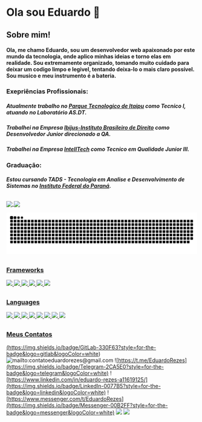 # Ola sou Eduardo 👋

<div>
  <p align="flex-start"> 
    <h2>Sobre mim!</h2>
    <h4>Ola, me chamo Eduardo, sou um desenvolvedor web apaixonado por este mundo da tecnologia, onde aplico minhas ideias e torno elas em realidade. Sou extremamente organizado, tomando muito cuidado para deixar um codigo limpo e legivel, tentando deixa-lo o mais claro possível. Sou musico e meu instrumento é a bateria.</h4>
  </p>
</div>

<div style="display: inline_block">
    <h3> Exepriências Profissionais: </h3>
    <h5>Atualmente trabalho no <a href = "https://www.pti.org.br">Parque Tecnologico de Itaipu</a>  como Tecnico I, atuando no Laboratório AS.DT.</h5>
    <h5>Trabalhei na Empresa <a href = "https://www.ibijus.com">Ibijus-Instituto Brasileiro de Direito</a>  como Desenvolvedor Junior direcionado a QA.</h5>
    <h5>Trabalhei na Empresa <a href = "https://intelltech.com.br/language/pt/inicio/">IntellTech</a> como Tecnico em Qualidade Junior III.</h5> 
    <h3> Graduação: </h3>
    <h5>Estou cursando TADS - Tecnologia em Analise e Desenvolvimento de Sistemas no <a href="https://foz.ifpr.edu.br">Instituto Federal do Paraná</a>.</h5> 
<!--     <img src="/code.gif" width="300ms" height="200ms" align="right"/> -->
</div>

##
<div>
  <a href="https://beacons.ai/EduardoRezes">
    <img align="center" height="130ms" src="https://github-readme-stats.vercel.app/api?username=EduardoRezes&count_private=true&hide=stars,contribs&show_icons=true&theme=dark"/>
    <img align="center" height="130ms" src="https://github-readme-stats.vercel.app/api/top-langs/?username=EduardoRezes&layout=compact&theme=dark)](https://github.com/EduardoRezes/github-readme-stats"/>
</div>
    
  ![Snake animation](https://github.com/EduardoRezes/EduardoRezes/blob/output/github-contribution-grid-snake.svg)

##
### Frameworks
  ![](https://img.shields.io/badge/Bootstrap-563D7C?style=for-the-badge&logo=bootstrap&logoColor=white)
  ![](https://img.shields.io/badge/Cypress-17202C?style=for-the-badge&logo=cypress&logoColor=white)
  ![](https://img.shields.io/badge/Selenium-43B02A?style=for-the-badge&logo=Selenium&logoColor=white)
  ![](https://img.shields.io/badge/Docker-2CA5E0?style=for-the-badge&logo=docker&logoColor=white)
  ![](https://img.shields.io/badge/Postman-FF6C37?style=for-the-badge&logo=Postman&logoColor=white)
  ![](https://img.shields.io/badge/Spring_Boot-F2F4F9?style=for-the-badge&logo=spring-boot)  
  
##
### Languages 
  ![](https://img.shields.io/badge/CSS3-1572B6?style=for-the-badge&logo=css3&logoColor=white)
  ![](https://img.shields.io/badge/Go-00ADD8?style=for-the-badge&logo=go&logoColor=white)
  ![](https://img.shields.io/badge/HTML5-E34F26?style=for-the-badge&logo=html5&logoColor=white)
  ![](https://img.shields.io/badge/Java-ED8B00?style=for-the-badge&logo=java&logoColor=white)
  ![](https://img.shields.io/badge/JavaScript-323330?style=for-the-badge&logo=javascript&logoColor=F7DF1E)
  ![](https://img.shields.io/badge/json-5E5C5C?style=for-the-badge&logo=json&logoColor=white)
  ![](https://img.shields.io/badge/Python-FFD43B?style=for-the-badge&logo=python&logoColor=darkgreen)
  ![](https://img.shields.io/badge/GIT-E44C30?style=for-the-badge&logo=git&logoColor=white)
  
## 
### Meus Contatos
  <a href="https://gitlab.com/EduardoRezes">(https://img.shields.io/badge/GitLab-330F63?style=for-the-badge&logo=gitlab&logoColor=white) </a>
  ![mailto:contatoeduardorezes@gmail.com](https://img.shields.io/badge/-Gmail-%23333?style=for-the-badge&logo=gmail&logoColor=white)
  ![https://t.me/EduardoRezes](https://img.shields.io/badge/Telegram-2CA5E0?style=for-the-badge&logo=telegram&logoColor=white)
  ![https://www.linkedin.com/in/eduardo-rezes-a11619125/](https://img.shields.io/badge/LinkedIn-0077B5?style=for-the-badge&logo=linkedin&logoColor=white)
  ![https://www.messenger.com/t/EduardoRezes](https://img.shields.io/badge/Messenger-00B2FF?style=for-the-badge&logo=messenger&logoColor=white)
  ![](https://img.shields.io/badge/Discord-7289DA?style=for-the-badge&logo=discord&logoColor=white)
  ![](https://img.shields.io/badge/WhatsApp-25D366?style=for-the-badge&logo=whatsapp&logoColor=white)
 
